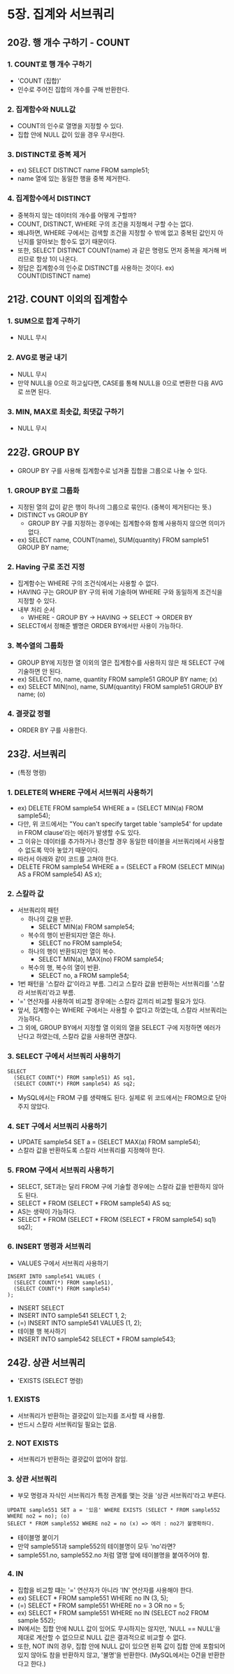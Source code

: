 # 5장. 집계와 서브쿼리
## 20강. 행 개수 구하기 - COUNT
### 1. COUNT로 행 개수 구하기
- 'COUNT (집합)'
- 인수로 주어진 집합의 개수를 구해 반환한다.

### 2. 집계함수와 NULL값
- COUNT의 인수로 열명을 지정할 수 있다.
- 집합 안에 NULL 값이 있을 경우 무시한다.

### 3. DISTINCT로 중복 제거
- ex) SELECT DISTINCT name FROM sample51;
- name 열에 있는 동일한 행을 중복 제거한다.

### 4. 집계함수에서 DISTINCT
- 중복하지 않는 데이터의 개수를 어떻게 구할까?
- COUNT, DISTINCT, WHERE 구의 조건을 지정해서 구할 수는 없다.
- 왜냐하면, WHERE 구에서는 검색할 조건을 지정할 수 밖에 없고 중복된 값인지 아닌지를 알아보는 함수도 없기 때문이다.
- 또한, SELECT DISTINCT COUNT(name) 과 같은 명령도 먼저 중복을 제거해 버리므로 항상 1이 나온다.
- 정답은 집계함수의 인수로 DISTINCT를 사용하는 것이다. ex) COUNT(DISTINCT name)

## 21강. COUNT 이외의 집계함수
### 1. SUM으로 합계 구하기
- NULL 무시

### 2. AVG로 평균 내기
- NULL 무시
- 만약 NULL을 0으로 하고싶다면, CASE를 통해 NULL을 0으로 변환한 다음 AVG로 쓰면 된다.

### 3. MIN, MAX로 최솟값, 최댓값 구하기
- NULL 무시

## 22강. GROUP BY
- GROUP BY 구를 사용해 집계함수로 넘겨줄 집합을 그룹으로 나눌 수 있다.

### 1. GROUP BY로 그룹화
- 지정된 열의 값이 같은 행이 하나의 그룹으로 묶인다. (중복이 제거된다는 뜻.)
- DISTINCT vs GROUP BY
  - GROUP BY 구를 지정하는 경우에는 집계함수와 함께 사용하지 않으면 의미가 없다.
- ex) SELECT name, COUNT(name), SUM(quantity) FROM sample51 GROUP BY name;

### 2. Having 구로 조건 지정
- 집계함수는 WHERE 구의 조건식에서는 사용할 수 없다.
- HAVING 구는 GROUP BY 구의 뒤에 기술하며 WHERE 구와 동일하게 조건식을 지정할 수 있다.
- 내부 처리 순서
  - WHERE - GROUP BY -> HAVING -> SELECT -> ORDER BY
- SELECT에서 정해준 별명은 ORDER BY에서만 사용이 가능하다.

### 3. 복수열의 그룹화
- GROUP BY에 지정한 열 이외의 열은 집계함수를 사용하지 않은 채 SELECT 구에 기술하면 안 된다.
- ex) SELECT no, name, quantity FROM sample51 GROUP BY name; (x)
- ex) SELECT MIN(no), name, SUM(quantity) FROM sample51 GROUP BY name; (o)

### 4. 결괏값 정렬
- ORDER BY 구를 사용한다.

## 23강. 서브쿼리
- (특정 명령)

### 1. DELETE의 WHERE 구에서 서브쿼리 사용하기
- ex) DELETE FROM sample54 WHERE a = (SELECT MIN(a) FROM sample54);
- 다만, 위 코드에서는 "You can't specify target table 'sample54' for update in FROM clause'라는 에러가 발생할 수도 있다.
- 그 이유는 데이터를 추가하거나 갱신할 경우 동일한 테이블을 서브쿼리에서 사용할 수 없도록 막아 놓았기 때문이다.
- 따라서 아래와 같이 코드를 고쳐야 한다.
- DELETE FROM sample54 WHERE a = (SELECT a FROM (SELECT MIN(a) AS a FROM sample54) AS x);

### 2. 스칼라 값
- 서브쿼리의 패턴
  - 하나의 값을 반환.
    - SELECT MIN(a) FROM sample54;
  - 복수의 행이 반환되지만 열은 하나.
    - SELECT no FROM sample54;
  - 하나의 행이 반환되지만 열이 복수.
    - SELECT MIN(a), MAX(no) FROM sample54;
  - 복수의 행, 복수의 열이 반환.
    - SELECT no, a FROM sample54;
- 1번 패턴을 '스칼라 값'이라고 부름. 그리고 스칼라 값을 반환하는 서브쿼리를 '스칼라 서브쿼리'라고 부름.
- '=' 연산자를 사용하여 비교할 경우에는 스칼라 값끼리 비교할 필요가 있다.
- 앞서, 집계함수는 WHERE 구에서는 사용할 수 없다고 하였는데, 스칼라 서브쿼리는 가능하다.
- 그 외에, GROUP BY에서 지정할 열 이외의 열을 SELECT 구에 지정하면 에러가 난다고 하였는데, 스칼라 값을 사용하면 괜찮다.

### 3. SELECT 구에서 서브쿼리 사용하기
```mysql
SELECT
  (SELECT COUNT(*) FROM sample51) AS sq1,
  (SELECT COUNT(*) FROM sample54) AS sq2;
```
- MySQL에서는 FROM 구를 생략해도 된다. 실제로 위 코드에서는 FROM으로 닫아주지 않았다.

### 4. SET 구에서 서브쿼리 사용하기
- UPDATE sample54 SET a = (SELECT MAX(a) FROM sample54);
- 스칼라 값을 반환하도록 스칼라 서브쿼리를 지정해야 한다.

### 5. FROM 구에서 서브쿼리 사용하기
- SELECT, SET과는 달리 FROM 구에 기술할 경우에는 스칼라 값을 반환하지 않아도 된다.
- SELECT * FROM (SELECT * FROM sample54) AS sq;
- AS는 생략이 가능하다.
- SELECT * FROM (SELECT * FROM (SELECT * FROM sample54) sq1) sq2);

### 6. INSERT 명령과 서브쿼리
- VALUES 구에서 서브쿼리 사용하기
```mysql
INSERT INTO sample541 VALUES (
  (SELECT COUNT(*) FROM sample51),
  (SELECT COUNT(*) FROM sample54)
);
```
- INSERT SELECT
- INSERT INTO sample541 SELECT 1, 2;
- (=) INSERT INTO sample541 VALUES (1, 2);
- 테이블 행 복사하기
- INSERT INTO sample542 SELECT * FROM sample543;

## 24강. 상관 서브쿼리
- 'EXISTS (SELECT 명령)
### 1. EXISTS
- 서브쿼리가 반환하는 결괏값이 있는지를 조사할 때 사용함.
- 반드시 스칼라 서브쿼리일 필요는 없음.

### 2. NOT EXISTS
- 서브쿼리가 반환하는 결괏값이 없어야 참임.

### 3. 상관 서브쿼리
- 부모 명령과 자식인 서브쿼리가 특정 관계를 맺는 것을 '상관 서브쿼리'라고 부른다.
```mysql
UPDATE sample551 SET a = '있음' WHERE EXISTS (SELECT * FROM sample552 WHERE no2 = no); (o)
SELECT * FROM sample552 WHERE no2 = no (x) => 에러 : no2가 불명확하다.
```
- 테이블명 붙이기
- 만약 sample551과 sample552의 테이블명이 모두 'no'라면?
- sample551.no, sample552.no 처럼 열명 앞에 테이블명을 붙여주어야 함.

### 4. IN
- 집합을 비교할 떄는 '=' 연산자가 아니라 'IN' 연산자를 사용해야 한다.
- ex) SELECT * FROM sample551 WHERE no IN (3, 5);
- (=) SELECT * FROM sample551 WHERE no = 3 OR no = 5;
- ex) SELECT * FROM sample551 WHERE no IN (SELECT no2 FROM sample 552);
- IN에서는 집합 안에 NULL 값이 있어도 무시하지는 않지만, 'NULL ==  NULL'을 제대로 계산할 수 없으므로 NULL 값은 결과적으로 비교할 수 없다.
- 또한, NOT IN의 경우, 집합 안에 NULL 값이 있으면 왼쪽 값이 집합 안에 포함되어 있지 않아도 참을 반환하지 않고, '불명'을 반환한다. (MySQL에서는 0건을 반환한다고 한다.)
